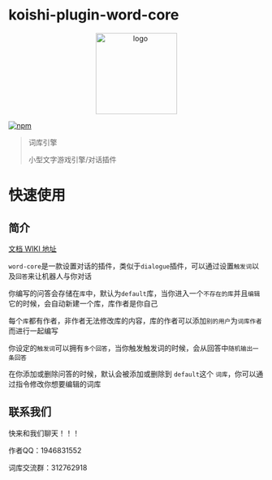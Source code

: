 # koishi-plugin-word-core

<div align="center">
  <a href="https://koishi.chat/" target="_blank">
    <img width="160" src="https://koishi.chat/logo.png" alt="logo">
  </a>
</div>

[![npm](https://img.shields.io/npm/v/koishi-plugin-word-core?style=flat-square)](https://www.npmjs.com/package/koishi-plugin-word-core)

> 词库引擎
>
> 小型文字游戏引擎/对话插件

# 快速使用

## 简介

[文档 WIKI 地址](https://docs.reifuu.icu/src/3.0/)

`word-core`是一款设置对话的插件，类似于`dialogue`插件，可以通过设置`触发词`以及`回答`来让机器人与你对话

你编写的问答会存储在`库`中，默认为`default`库，当你进入一个`不存在的库`并且`编辑`它的时候，会自动新建一个库，库作者是你自己

每个`库`都有作者，非作者无法修改库的内容，库的作者可以添加`别的用户`为`词库作者`而进行一起编写

你设定的`触发词`可以拥有`多个回答`，当你触发触发词的时候，会从回答中`随机输出一条回答`

在你添加或删除问答的时候，默认会被添加或删除到 `default`这个 `词库`，你可以通过指令修改你想要编辑的词库

## 联系我们

快来和我们聊天！！！

作者QQ：1946831552

词库交流群：312762918
